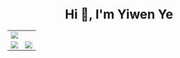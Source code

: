<h1 align="center">Hi 👋, I'm Yiwen Ye</h1>

<table>
  <tr>
    <td colspan="2"><img src="http://github-profile-summary-cards.vercel.app/api/cards/profile-details?username=yeerwen&theme=default" border=0></td>
  </tr>
  <tr>
    <td><img src="https://github-readme-stats.vercel.app/api?username=yeerwen&show_icons=true&icon_color=CE1D2D&hide_title=true" border=0></td>
    <td><img src="https://github-readme-stats.vercel.app/api/top-langs/?username=yeerwen&layout=compact" border=0></td>
  </tr>
</table>
